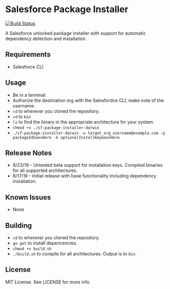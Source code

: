 # Salesforce Package Installer

[![Build Status](https://travis-ci.org/cceremuga/sf-package-installer.svg?branch=master)](https://travis-ci.org/cceremuga/sf-package-installer)

A Salesforce unlocked package installer with support for automatic dependency detection and installation.

## Requirements

* Salesforce CLI

## Usage

* Be in a terminal.
* Authorize the destination org with the Salesfordce CLI, make note of the username.
* `cd` to wherever you cloned the repository.
* `cd` to `bin`
* `ls` to find the binary in the appropriate architecture for your system.
* `chmod +x ./sf-package-installer-darwin`
* `./sf-package-installer-darwin -u target_org_username@example.com -p packageIdGoesHere -k optionalInstallKeyGoesHere`

## Release Notes

* 8/23/19 - Untested beta support for installation keys. Compiled binaries for all supported architectures.
* 8/17/19 - Initial release with base functionality including dependency installation.

## Known Issues

* None

## Building

* `cd` to wherever you cloned the repository.
* `go get` to install depencencies.
* `chmod +x build.sh`
* `./build.sh` to compile for all architectures. Output is to `bin`.

## License

MIT License. See LICENSE for more info.